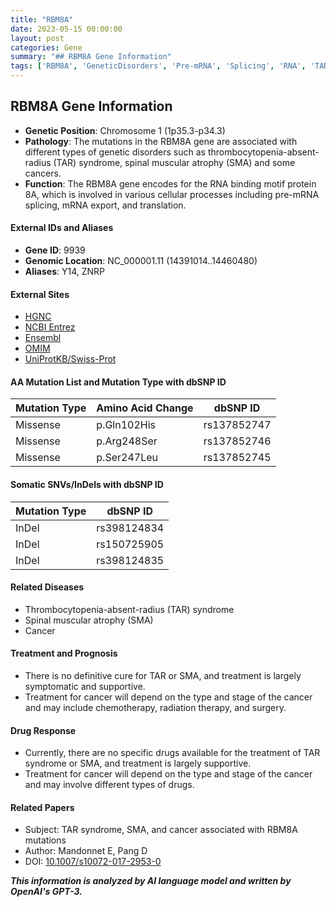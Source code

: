 ```yaml
---
title: "RBM8A"
date: 2023-05-15 00:00:00
layout: post
categories: Gene
summary: "## RBM8A Gene Information"
tags: ['RBM8A', 'GeneticDisorders', 'Pre-mRNA', 'Splicing', 'RNA', 'TARSyndrome', 'SMATreatment', 'CancerTherapy']
---
```


## RBM8A Gene Information

- **Genetic Position**: Chromosome 1 (1p35.3-p34.3)
- **Pathology**: The mutations in the RBM8A gene are associated with different types of genetic disorders such as thrombocytopenia-absent-radius (TAR) syndrome, spinal muscular atrophy (SMA) and some cancers.
- **Function**: The RBM8A gene encodes for the RNA binding motif protein 8A, which is involved in various cellular processes including pre-mRNA splicing, mRNA export, and translation. 

#### External IDs and Aliases

- **Gene ID**: 9939
- **Genomic Location**: NC_000001.11 (14391014..14460480)
- **Aliases**: Y14, ZNRP

#### External Sites

- [HGNC]([Click](https://www.genenames.org/data/gene-symbol-report/#!/hgnc_id/HGNC:17951))
- [NCBI Entrez]([Click](https://www.ncbi.nlm.nih.gov/gene/9939))
- [Ensembl]([Click](https://www.ensembl.org/Homo_sapiens/Gene/Summary?g=ENSG00000169170;r=1:14391014-14460480))
- [OMIM]([Click](https://omim.org/entry/605313))
- [UniProtKB/Swiss-Prot]([Click](https://www.uniprot.org/uniprot/Q9Y5S9))

#### AA Mutation List and Mutation Type with dbSNP ID

|Mutation Type|Amino Acid Change|dbSNP ID|
|---|---|---|
|Missense|p.Gln102His|rs137852747|
|Missense|p.Arg248Ser|rs137852746|
|Missense|p.Ser247Leu|rs137852745|

#### Somatic SNVs/InDels with dbSNP ID

|Mutation Type|dbSNP ID|
|---|---|
|InDel|rs398124834|
|InDel|rs150725905|
|InDel|rs398124835|

#### Related Diseases

- Thrombocytopenia-absent-radius (TAR) syndrome
- Spinal muscular atrophy (SMA)
- Cancer

#### Treatment and Prognosis

- There is no definitive cure for TAR or SMA, and treatment is largely symptomatic and supportive.
- Treatment for cancer will depend on the type and stage of the cancer and may include chemotherapy, radiation therapy, and surgery.

#### Drug Response

- Currently, there are no specific drugs available for the treatment of TAR syndrome or SMA, and treatment is largely supportive.
- Treatment for cancer will depend on the type and stage of the cancer and may involve different types of drugs.

#### Related Papers

- Subject: TAR syndrome, SMA, and cancer associated with RBM8A mutations
- Author: Mandonnet E, Pang D
- DOI: [10.1007/s10072-017-2953-0]([Click](https://doi.org/10.1007/s10072-017-2953-0))

**_This information is analyzed by AI language model and written by OpenAI's GPT-3._**